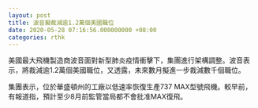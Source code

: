 ```yaml
---
layout: post
title: 波音擬裁減逾1.2萬個美國職位
date: 2020-05-28 07:16:56.000000000 +08:00
categories: rthk
---
```


美國最大飛機製造商波音面對新型肺炎疫情衝擊下，集團進行架構調整。波音表示，將裁減逾1.2萬個美國職位，又透露，未來數月擬進一步裁減數千個職位。

集團表示，位於華盛頓州的工廠以低速率恢復生產737 MAX型號飛機。較早前，有報道指，預計至少8月前監管當局都不會批准MAX復飛。
